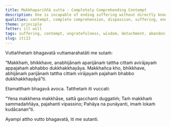 ```yaml
---
title: Makkhapariññā sutta - Completely Comprehending Contempt
description: One is incapable of ending suffering without directly knowing and completely comprehending contempt, with the mind detaching from it and without abandoning it. One is capable of ending suffering by directly knowing, by completely comprehending contempt, with the mind detaching from it, and by abandoning it.
qualities: contempt, complete comprehension, dispassion, suffering, ending, direct knowledge
theme: principle
fetter: ill will
tags: suffering, contempt, ungratefulness, wisdom, detachment, abandoning, iti
slug: iti13
---
```


Vuttañhetaṁ bhagavatā vuttamarahatāti me sutaṁ:

“Makkhaṁ, bhikkhave, anabhijānaṁ aparijānaṁ tattha cittaṁ avirājayaṁ appajahaṁ abhabbo dukkhakkhayāya. Makkhañca kho, bhikkhave, abhijānaṁ parijānaṁ tattha cittaṁ virājayaṁ pajahaṁ bhabbo dukkhakkhayāyā”ti.

Etamatthaṁ bhagavā avoca. Tatthetaṁ iti vuccati:

“Yena makkhena makkhāse,
sattā gacchanti duggatiṁ;
Taṁ makkhaṁ sammadaññāya,
pajahanti vipassino;
Pahāya na punāyanti,
imaṁ lokaṁ kudācanan”ti.

Ayampi attho vutto bhagavatā, iti me sutanti.

